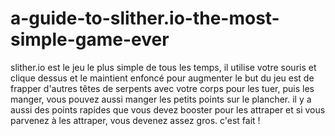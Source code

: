 # a-guide-to-slither.io-the-most-simple-game-ever
<html>
  <head>
    <meta charset="utf-8">
  </head>
  <body>
    <p> 
slither.io est le jeu le plus simple de tous les temps, il utilise votre souris et clique dessus et le maintient enfoncé pour augmenter le but du jeu est de frapper d'autres têtes de serpents avec votre corps pour les tuer, puis les manger, vous pouvez aussi manger les petits points sur le plancher. il y a aussi des points rapides que vous devez booster pour les attraper et si vous parvenez à les attraper, vous devenez assez gros. c'est fait !<p>
  </body>
</html>
